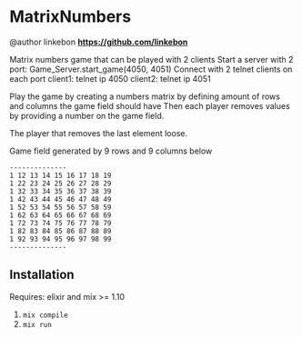 # MatrixNumbers
@author linkebon
**https://github.com/linkebon**

Matrix numbers game that can be played with 2 clients
Start a server with 2 port: Game_Server.start_game(4050, 4051)
Connect with 2 telnet clients on each port
client1: telnet ip 4050
client2: telnet ip 4051

Play the game by creating a numbers matrix by defining amount of rows and columns the game field should have
Then each player removes values by providing a number on the game field.

The player that removes the last element loose.

Game field generated by 9 rows and 9 columns below
```
--------------
1 12 13 14 15 16 17 18 19
1 22 23 24 25 26 27 28 29
1 32 33 34 35 36 37 38 39
1 42 43 44 45 46 47 48 49
1 52 53 54 55 56 57 58 59
1 62 63 64 65 66 67 68 69
1 72 73 74 75 76 77 78 79
1 82 83 84 85 86 87 88 89
1 92 93 94 95 96 97 98 99
--------------
```
## Installation
Requires: elixir and mix >= 1.10
1. `mix compile`
2. `mix run` 



